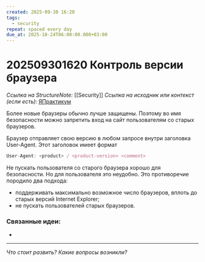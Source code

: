 ```yaml
---
created: 2025-09-30 16:20
tags:
  - security
repeat: spaced every day
due_at: 2025-10-24T06:00:00.000+03:00
---
```

# 202509301620 Контроль версии браузера

*Ссылка на StructureNote:* [[Security]]
*Ссылка на исходник или контекст (если есть):* [ЯПрактикум](https://practicum.yandex.ru/learn/backend-nodejs/courses/16b47298-e20d-4fde-9619-1ab305039a00/sprints/564238/topics/511a777e-323b-4964-9150-d06eaeb48080/lessons/7fb4f5c7-cb70-4243-904c-c4ff8d37469a/)

Более новые браузеры обычно лучше защищены. Поэтому во имя безопасности можно запретить вход на сайт пользователям со старых браузеров.

Браузер отправляет свою версию в любом запросе внутри заголовка User-Agent. Этот заголовок имеет формат

```ts
User-Agent: <product> / <product-version> <comment>
```

Не пускать пользователя со старого браузера хорошо для безопасности. Но для пользователя это неудобно. Это противоречие породило два подхода:

- поддерживать максимально возможное число браузеров, вплоть до старых версий Internet Explorer;
- не пускать пользователей старых браузеров.

### Связанные идеи:

* 
---

*Что стоит развить? Какие вопросы возникли?*
